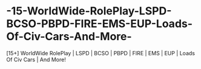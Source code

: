 # -15-WorldWide-RolePlay-LSPD-BCSO-PBPD-FIRE-EMS-EUP-Loads-Of-Civ-Cars-And-More-
[15+] WorldWide RolePlay | LSPD | BCSO | PBPD | FIRE | EMS | EUP | Loads Of Civ Cars | And More!
